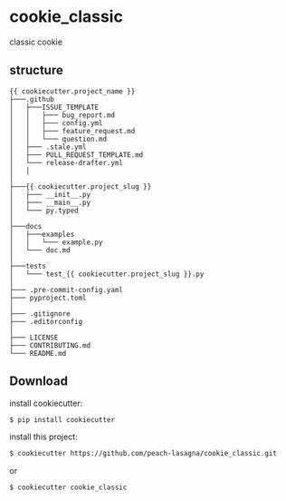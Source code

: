 # cookie_classic
classic cookie
## structure
```properties
{{ cookiecutter.project_name }}
├───.github
│   ├───ISSUE_TEMPLATE
│   │   ├─── bug_report.md
│   │   ├─── config.yml
│   │   ├─── feature_request.md
│   │   └─── question.md
│   ├─── .stale.yml
│   ├─── PULL_REQUEST_TEMPLATE.md
│   └─── release-drafter.yml
│   │
│
├───{{ cookiecutter.project_slug }}
│   ├─── __init__.py
│   ├─── __main__.py
│   └─── py.typed
│
├───docs
│   ├───examples
│   │   └─── example.py
│   └─── doc.md
│
├───tests
│   └─── test_{{ cookiecutter.project_slug }}.py
│
├─── .pre-commit-config.yaml
├─── pyproject.toml
│
├─── .gitignore
├─── .editorconfig
│
├─── LICENSE
├─── CONTRIBUTING.md
└─── README.md 
```

## Download
install cookiecutter:
```sh
$ pip install cookiecutter
```
install this project:
```sh
$ cookiecutter https://github.com/peach-lasagna/cookie_classic.git
```

or

```sh
$ cookiecutter cookie_classic
```
